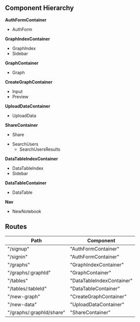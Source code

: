 ## Component Hierarchy

**AuthFormContainer**
 - AuthForm

**GraphIndexContainer**
 - GraphIndex
 - Sidebar

**GraphContainer**
 - Graph

**CreateGraphContainer**
 - Input
 - Preview

**UploadDataContainer**
 - UploadData

**ShareContainer**
 - Share
  + SearchUsers
    + SearchUsersResults

**DataTableIndexContainer**
 - DataTableIndex
 - Sidebar

**DataTableContainer**
 - DataTable

**Nav**
 - NewNotebook



## Routes

|Path   | Component   |
|-------|-------------|
| "/signup" | "AuthFormContainer" |
| "/signin" | "AuthFormContainer" |
| "/graphs" | "GraphIndexContainer" |
| "/graphs/:graphId" | "GraphContainer" |
| "/tables" | "DataTableIndexContainer" |
| "/tables/:tableId" | "DataTableContainer"
| "/new-graph" | "CreateGraphContainer" |
| "/new-data" | "UploadDataContainer" |
| "/graphs/:graphId/share" | "ShareContainer" |
